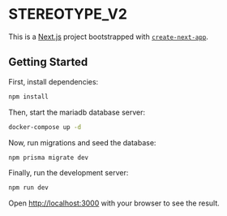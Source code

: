 # STEREOTYPE_V2

This is a [Next.js](https://nextjs.org/) project bootstrapped with [`create-next-app`](https://github.com/vercel/next.js/tree/canary/packages/create-next-app).

## Getting Started

First, install dependencies:

```bash
npm install
```

Then, start the mariadb database server:

```bash
docker-compose up -d
```

Now, run migrations and seed the database:

```bash
npm prisma migrate dev
```

Finally, run the development server:

```bash
npm run dev
```

Open [http://localhost:3000](http://localhost:3000) with your browser to see the result.
